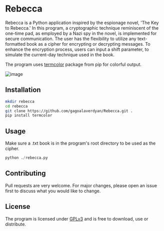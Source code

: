 # Rebecca

Rebecca is a Python application inspired by the espionage novel, 'The Key to Rebecca.' In this program, a cryptographic technique reminiscent of the one-time pad, as employed by a Nazi spy in the novel, is implemented for secure communication. The user has the flexibility to utilize any text-formatted book as a cipher for encrypting or decrypting messages. To enhance the encryption process,
users can input a shift parameter, to simulate the current-day technique used in the book.

The program uses [termcolor](https://pypi.org/project/termcolor/) package from pip for colorful output.

![image](https://i.imgur.com/Ir2ym05.png)

## Installation

```bash
mkdir rebecca
cd rebecca
git clone https://github.com/gagoalaverdyan/Rebecca.git .
pip install termcolor
```

## Usage

Make sure a .txt book is in the program's root directory to be used as the cipher.
```python
python ./rebecca.py
```

## Contributing

Pull requests are very welcome. For major changes, please open an issue first
to discuss what you would like to change.

## License

The program is licensed under [GPLv3](https://www.gnu.org/licenses/gpl-3.0.en.html) and is free to download, use or distribute.
